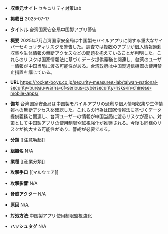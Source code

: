 - **収集元サイト**
セキュリティ対策Lab

- **掲載日**
2025-07-17

- **タイトル**
台湾国家安全局中国製アプリ警告

- **概要**
2025年7月台湾国家安全局は中国製モバイルアプリに関する重大なサイバーセキュリティリスクを警告した。調査では複数のアプリが個人情報過剰収集や生体情報の無断アクセスなどの問題を抱えていることが判明した。これらのリスクは国家情報法に基づくデータ提供義務と関連し、台湾のユーザー情報が中国当局に渡る可能性がある。台湾政府は中国製通信機器の使用禁止措置を講じている。

- **URL**
https://rocket-boys.co.jp/security-measures-lab/taiwan-national-security-bureau-warns-of-serious-cybersecurity-risks-in-chinese-mobile-apps/

- **備考**
台湾国家安全局は中国製モバイルアプリの過剰な個人情報収集や生体情報への無断アクセスを確認した。これらの行為は国家情報法に基づくデータ提供義務と関連し、台湾ユーザーの情報が中国当局に渡るリスクが高い。対策として中国製アプリの使用制限や監視強化が推奨される。今後も同様のリスクが拡大する可能性があり、警戒が必要である。

- **分類**
[[注意喚起]]

- **組織名**
N/A

- **業種**
[[産業分類]]

- **攻撃手口**
[[マルウェア]]

- **攻撃影響**
N/A

- **脅威アクター**
N/A

- **原因**
N/A

- **対処方法**
中国製アプリ使用制限監視強化

- **ハッシュタグ**
N/A
